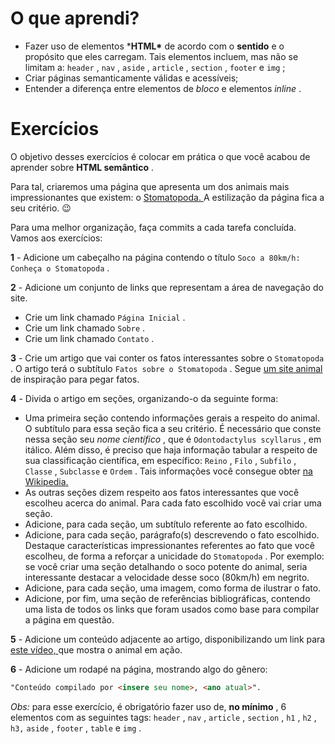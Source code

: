 # O que aprendi?

- Fazer uso de elementos ***HTML\*** de acordo com o **sentido** e o propósito que eles carregam. Tais elementos incluem, mas não se limitam a: `header` , `nav` , `aside` , `article` , `section` , `footer` e `img` ;
- Criar páginas semanticamente válidas e acessíveis;
- Entender a diferença entre elementos de *bloco* e elementos *inline* .

# Exercícios

O objetivo desses exercícios é colocar em prática o que você acabou de aprender sobre **HTML semântico** .

Para tal, criaremos uma página que apresenta um dos animais mais impressionantes que existem: o [Stomatopoda. ](https://www.nationalgeographic.com/science/phenomena/2014/07/03/natures-most-amazing-eyes-just-got-a-bit-weirder/)A estilização da página fica a seu critério. 😉

Para uma melhor organização, faça commits a cada tarefa concluída. Vamos aos exercícios:

**1** - Adicione um cabeçalho na página contendo o título `Soco a 80km/h: Conheça o Stomatopoda` .

**2** - Adicione um conjunto de links que representam a área de navegação do site.

- Crie um link chamado `Página Inicial` .
- Crie um link chamado `Sobre` .
- Crie um link chamado `Contato` .

**3** - Crie um artigo que vai conter os fatos interessantes sobre o `Stomatopoda` . O artigo terá o subtítulo `Fatos sobre o Stomatopoda` . Segue [um site animal ](https://theoatmeal.com/comics/mantis_shrimp)de inspiração para pegar fatos.

**4** - Divida o artigo em seções, organizando-o da seguinte forma:

- Uma primeira seção contendo informações gerais a respeito do animal. O subtítulo para essa seção fica a seu critério. É necessário que conste nessa seção seu *nome científico* , que é `Odontodactylus scyllarus` , em itálico. Além disso, é preciso que haja informação tabular a respeito de sua classificação científica, em específico: `Reino` , `Filo` , `Subfilo` , `Classe` , `Subclasse` e `Ordem` . Tais informações você consegue obter [na Wikipedia.](https://pt.wikipedia.org/wiki/Stomatopoda)
- As outras seções dizem respeito aos fatos interessantes que você escolheu acerca do animal. Para cada fato escolhido você vai criar uma seção.
- Adicione, para cada seção, um subtítulo referente ao fato escolhido.
- Adicione, para cada seção, parágrafo(s) descrevendo o fato escolhido. Destaque características impressionantes referentes ao fato que você escolheu, de forma a reforçar a unicidade do `Stomatopoda` . Por exemplo: se você criar uma seção detalhando o soco potente do animal, seria interessante destacar a velocidade desse soco (80km/h) em negrito.
- Adicione, para cada seção, uma imagem, como forma de ilustrar o fato.
- Adicione, por fim, uma seção de referências bibliográficas, contendo uma lista de todos os links que foram usados como base para compilar a página em questão.

**5** - Adicione um conteúdo adjacente ao artigo, disponibilizando um link para [este vídeo, ](https://www.youtube.com/watch?v=E0Li1k5hGBE)que mostra o animal em ação.

**6** - Adicione um rodapé na página, mostrando algo do gênero:

```html
"Conteúdo compilado por <insere seu nome>, <ano atual>".
```

*Obs:* para esse exercício, é obrigatório fazer uso de, **no mínimo** , 6 elementos com as seguintes tags: `header` , `nav` , `article` , `section` , `h1` , `h2` , `h3,` `aside` , `footer` , `table` e `img` .